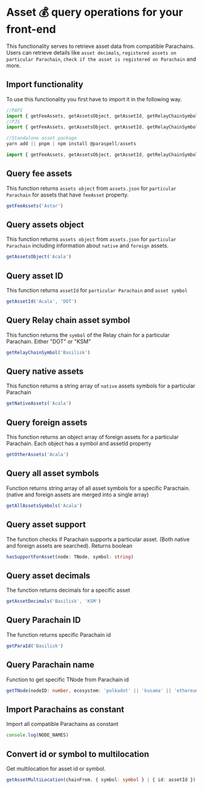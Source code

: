 # Asset 💰 query operations for your front-end
This functionality serves to retrieve asset data from compatible Parachains. Users can retrieve details like `asset decimals`, `registered assets on particular Parachain`, `check if the asset is registered on Parachain` and more.

## Import functionality

To use this functionality you first have to import it in the following way.
```ts
//PAPI
import { getFeeAssets, getAssetsObject, getAssetId, getRelayChainSymbol, getNativeAssets, getNativeAssets, getOtherAssets, getAllAssetsSymbols, hasSupportForAsset, getAssetDecimals, getParaId, getTNode, getAssetMultiLocation, NODE_NAMES } from  '@paraspell/sdk'
//PJS
import { getFeeAssets, getAssetsObject, getAssetId, getRelayChainSymbol, getNativeAssets, getNativeAssets, getOtherAssets, getAllAssetsSymbols, hasSupportForAsset, getAssetDecimals, getParaId, getTNode, getAssetMultiLocation, NODE_NAMES } from  '@paraspell/sdk-pjs'
```

```ts
//Standalone asset package
yarn add || pnpm | npm install @paraspell/assets

import { getFeeAssets, getAssetsObject, getAssetId, getRelayChainSymbol, getNativeAssets, getNativeAssets, getOtherAssets, getAllAssetsSymbols, hasSupportForAsset, getAssetDecimals, getParaId, getTNode, getAssetMultiLocation, NODE_NAMES } from  '@paraspell/assets'
```

## Query fee assets
This function returns `assets object` from `assets.json` for `particular Parachain` for assets that have `feeAsset` property.
```ts
getFeeAssets('Astar')
```

## Query assets object
This function returns `assets object` from `assets.json` for `particular Parachain` including information about `native` and `foreign` assets.
```ts
getAssetsObject('Acala')
```

## Query asset ID
This function returns `assetId` for `particular Parachain` and `asset symbol`
```ts
getAssetId('Acala', 'DOT')
```
## Query Relay chain asset symbol
This function returns the `symbol` of the Relay chain for a particular Parachain. Either "DOT" or "KSM"
```ts
getRelayChainSymbol('Basilisk')
```
## Query native assets
This function returns a string array of `native` assets symbols for a particular Parachain
```ts
getNativeAssets('Acala')
```
## Query foreign assets
This function returns an object array of foreign assets for a particular Parachain. Each object has a symbol and assetId property
```ts
getOtherAssets('Acala')
```
## Query all asset symbols
Function returns string array of all asset symbols for a specific Parachain. (native and foreign assets are merged into a single array)
```ts
getAllAssetsSymbols('Acala')
```
## Query asset support
The function checks if Parachain supports a particular asset. (Both native and foreign assets are searched). Returns boolean
```ts
hasSupportForAsset(node: TNode, symbol: string)
```
## Query asset decimals
The function returns decimals for a specific asset
```ts
getAssetDecimals('Basilisk', 'KSM')
```
## Query Parachain ID
The function returns specific Parachain id
```ts
getParaId('Basilisk')
```

## Query Parachain name
Function to get specific TNode from Parachain id
```ts
getTNode(nodeID: number, ecosystem: 'polkadot' || 'kusama' || 'ethereum') //When Ethereum ecosystem is selected please fill nodeID as 1 to select Ethereum.
```

## Import Parachains as constant
Import all compatible Parachains as constant
```ts
console.log(NODE_NAMES)
```

## Convert id or symbol to multilocation
Get multilocation for asset id or symbol.
```ts
getAssetMultiLocation(chainFrom, { symbol: symbol } | { id: assetId })
```